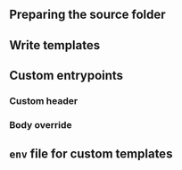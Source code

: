 ## Preparing the source folder

## Write templates

## Custom entrypoints

### Custom header

### Body override

## `env` file for custom templates
